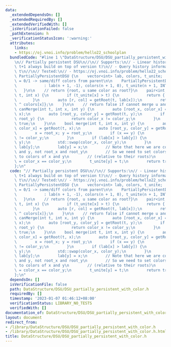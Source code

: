 ```yaml
---
data:
  _extendedDependsOn: []
  _extendedRequiredBy: []
  _extendedVerifiedWith: []
  _isVerificationFailed: false
  _pathExtension: h
  _verificationStatusIcon: ':warning:'
  attributes:
    links:
    - https://oj.vnoi.info/problem/hello22_schoolplan
  bundledCode: "#line 1 \"DataStructure/DSU/DSU_partially_persistent_with_color.h\"\
    \n// Partially persistent DSU\n//\n// Supports:\n// - Linear history (version\
    \ t+1 always build on top of version t)\n// - Query history information at version\
    \ t\n//\n// Tested:\n// - https://oj.vnoi.info/problem/hello22_schoolplan\nstruct\
    \ PartiallyPersistentDSU {\n    vector<int> lab, colors, t_unite;  // colors[u]\
    \ = 0/1 -> same/diff colors from parent\n\n    PartiallyPersistentDSU(int n)\n\
    \            : lab(n + 1, -1), colors(n + 1, 0), t_unite(n + 1, INT_MAX) {\n \
    \   }\n\n    // return {root, u same color as root?}\n    pair<int,int> getRoot(int\
    \ t, int x) {\n        if (t_unite[x] > t) {\n            return { x, 0 };\n \
    \       }\n        auto [r, col] = getRoot(t, lab[x]);\n        return {r, col\
    \ ^ colors[x]};\n    }\n\n    // return false if cannot merge u and v\n    bool\
    \ canMerge(int t, int x, int y) {\n        auto [root_x, color_x] = getRoot(t,\
    \ x);\n        auto [root_y, color_y] = getRoot(t, y);\n        if (root_x ==\
    \ root_y) {\n            return color_x != color_y;\n        }\n        return\
    \ true;\n    }\n\n    bool merge(int t, int x, int y) {\n        auto [root_x,\
    \ color_x] = getRoot(t, x);\n        auto [root_y, color_y] = getRoot(t, y);\n\
    \        x = root_x; y = root_y;\n        if (x == y) {\n            return color_x\
    \ != color_y;\n        }\n        if (lab[x] > lab[y]) {\n            std::swap(x,\
    \ y);\n            std::swap(color_x, color_y);\n        }\n        lab[x] +=\
    \ lab[y];\n        lab[y] = x;\n        // Note that here we are connecting x\
    \ and y, not root_x and root_y\n        // So we need to set colors according\
    \ to colors of x and y\n        // (relative to their roots)\n        colors[y]\
    \ = color_x == color_y;\n        t_unite[y] = t;\n        return true;\n    }\n\
    };\n"
  code: "// Partially persistent DSU\n//\n// Supports:\n// - Linear history (version\
    \ t+1 always build on top of version t)\n// - Query history information at version\
    \ t\n//\n// Tested:\n// - https://oj.vnoi.info/problem/hello22_schoolplan\nstruct\
    \ PartiallyPersistentDSU {\n    vector<int> lab, colors, t_unite;  // colors[u]\
    \ = 0/1 -> same/diff colors from parent\n\n    PartiallyPersistentDSU(int n)\n\
    \            : lab(n + 1, -1), colors(n + 1, 0), t_unite(n + 1, INT_MAX) {\n \
    \   }\n\n    // return {root, u same color as root?}\n    pair<int,int> getRoot(int\
    \ t, int x) {\n        if (t_unite[x] > t) {\n            return { x, 0 };\n \
    \       }\n        auto [r, col] = getRoot(t, lab[x]);\n        return {r, col\
    \ ^ colors[x]};\n    }\n\n    // return false if cannot merge u and v\n    bool\
    \ canMerge(int t, int x, int y) {\n        auto [root_x, color_x] = getRoot(t,\
    \ x);\n        auto [root_y, color_y] = getRoot(t, y);\n        if (root_x ==\
    \ root_y) {\n            return color_x != color_y;\n        }\n        return\
    \ true;\n    }\n\n    bool merge(int t, int x, int y) {\n        auto [root_x,\
    \ color_x] = getRoot(t, x);\n        auto [root_y, color_y] = getRoot(t, y);\n\
    \        x = root_x; y = root_y;\n        if (x == y) {\n            return color_x\
    \ != color_y;\n        }\n        if (lab[x] > lab[y]) {\n            std::swap(x,\
    \ y);\n            std::swap(color_x, color_y);\n        }\n        lab[x] +=\
    \ lab[y];\n        lab[y] = x;\n        // Note that here we are connecting x\
    \ and y, not root_x and root_y\n        // So we need to set colors according\
    \ to colors of x and y\n        // (relative to their roots)\n        colors[y]\
    \ = color_x == color_y;\n        t_unite[y] = t;\n        return true;\n    }\n\
    };\n"
  dependsOn: []
  isVerificationFile: false
  path: DataStructure/DSU/DSU_partially_persistent_with_color.h
  requiredBy: []
  timestamp: '2023-01-07 01:46:12+08:00'
  verificationStatus: LIBRARY_NO_TESTS
  verifiedWith: []
documentation_of: DataStructure/DSU/DSU_partially_persistent_with_color.h
layout: document
redirect_from:
- /library/DataStructure/DSU/DSU_partially_persistent_with_color.h
- /library/DataStructure/DSU/DSU_partially_persistent_with_color.h.html
title: DataStructure/DSU/DSU_partially_persistent_with_color.h
---
```

